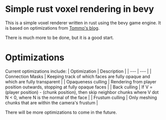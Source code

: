 # Simple rust voxel rendering in bevy

This is a simple voxel renderer written in rust using the bevy game engine. It is based on optimizations from [Tommo's blog](https://tomcc.github.io/2014/08/31/visibility-2.html).

There is much more to be done, but it is a good start.

# Optimizations

Current optimizations include:
| Optimization | Description |
| --- | --- |
| Connection Masks | Keeping track of which faces are fully opaque and which are fully transparent |
| Opaqueness culling | Rendering from player position outwards, stopping at fully opaque faces |
| Back culling | If V = (player position) - (chunk position), then skip neighbor chunks where V dot N < 0, where N is the normal of the face |
| Frustum culling | Only meshing chunks that are within the camera's frustum |

There will be more optimizations to come in the future.
